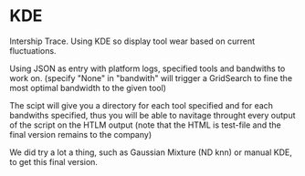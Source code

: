 # KDE
Intership Trace. Using KDE so display tool wear based on current fluctuations.

Using JSON as entry with platform logs, specified tools and bandwiths to work on.
(specify "None" in "bandwith" will trigger a GridSearch to fine the most optimal bandwidth to the given tool)

The scipt will give you a directory for each tool specified and for each bandwiths specified, thus you will be able to navitage throught every output of the script on the HTLM output (note that the HTML is test-file and the final version remains to the company)

We did try a lot a thing, such as Gaussian Mixture (ND knn) or manual KDE, to get this final version.
